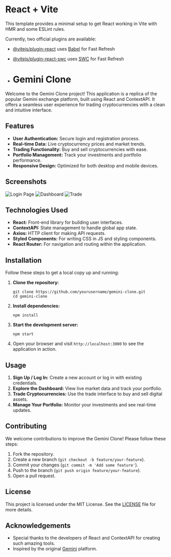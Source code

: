 # React + Vite

This template provides a minimal setup to get React working in Vite with HMR and some ESLint rules.

Currently, two official plugins are available:

- [@vitejs/plugin-react](https://github.com/vitejs/vite-plugin-react/blob/main/packages/plugin-react/README.md) uses [Babel](https://babeljs.io/) for Fast Refresh
- [@vitejs/plugin-react-swc](https://github.com/vitejs/vite-plugin-react-swc) uses [SWC](https://swc.rs/) for Fast Refresh

- <h1>Gemini Clone</h1>

<p>Welcome to the Gemini Clone project! This application is a replica of the popular Gemini exchange platform, built using React and ContextAPI. It offers a seamless user experience for trading cryptocurrencies with a clean and intuitive interface.</p>

<h2>Features</h2>
<ul>
    <li><strong>User Authentication:</strong> Secure login and registration process.</li>
    <li><strong>Real-time Data:</strong> Live cryptocurrency prices and market trends.</li>
    <li><strong>Trading Functionality:</strong> Buy and sell cryptocurrencies with ease.</li>
    <li><strong>Portfolio Management:</strong> Track your investments and portfolio performance.</li>
    <li><strong>Responsive Design:</strong> Optimized for both desktop and mobile devices.</li>
</ul>

<h2>Screenshots</h2>
<img src="screenshots/login.png" alt="Login Page" style="max-width: 100%;">
<img src="screenshots/dashboard.png" alt="Dashboard" style="max-width: 100%;">
<img src="screenshots/trade.png" alt="Trade" style="max-width: 100%;">

<h2>Technologies Used</h2>
<ul>
    <li><strong>React:</strong> Front-end library for building user interfaces.</li>
    <li><strong>ContextAPI:</strong> State management to handle global app state.</li>
    <li><strong>Axios:</strong> HTTP client for making API requests.</li>
    <li><strong>Styled Components:</strong> For writing CSS in JS and styling components.</li>
    <li><strong>React Router:</strong> For navigation and routing within the application.</li>
</ul>

<h2>Installation</h2>
<p>Follow these steps to get a local copy up and running:</p>
<ol>
    <li><strong>Clone the repository:</strong></li>
    <pre><code>git clone https://github.com/yourusername/gemini-clone.git
cd gemini-clone</code></pre>
    <li><strong>Install dependencies:</strong></li>
    <pre><code>npm install</code></pre>
    <li><strong>Start the development server:</strong></li>
    <pre><code>npm start</code></pre>
    <li>Open your browser and visit <code>http://localhost:3000</code> to see the application in action.</li>
</ol>

<h2>Usage</h2>
<ol>
    <li><strong>Sign Up / Log In:</strong> Create a new account or log in with existing credentials.</li>
    <li><strong>Explore the Dashboard:</strong> View live market data and track your portfolio.</li>
    <li><strong>Trade Cryptocurrencies:</strong> Use the trade interface to buy and sell digital assets.</li>
    <li><strong>Manage Your Portfolio:</strong> Monitor your investments and see real-time updates.</li>
</ol>

<h2>Contributing</h2>
<p>We welcome contributions to improve the Gemini Clone! Please follow these steps:</p>
<ol>
    <li>Fork the repository.</li>
    <li>Create a new branch (<code>git checkout -b feature/your-feature</code>).</li>
    <li>Commit your changes (<code>git commit -m 'Add some feature'</code>).</li>
    <li>Push to the branch (<code>git push origin feature/your-feature</code>).</li>
    <li>Open a pull request.</li>
</ol>

<h2>License</h2>
<p>This project is licensed under the MIT License. See the <a href="LICENSE">LICENSE</a> file for more details.</p>

<h2>Acknowledgements</h2>
<ul>
    <li>Special thanks to the developers of React and ContextAPI for creating such amazing tools.</li>
    <li>Inspired by the original <a href="https://www.gemini.com/">Gemini</a> platform.</li>
</ul>
